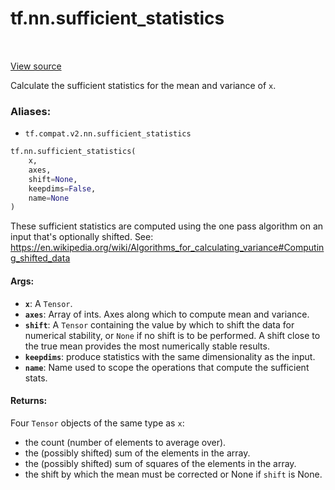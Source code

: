 <div itemscope itemtype="http://developers.google.com/ReferenceObject">
<meta itemprop="name" content="tf.nn.sufficient_statistics" />
<meta itemprop="path" content="Stable" />
</div>

# tf.nn.sufficient_statistics

<!-- Insert buttons -->

<table class="tfo-notebook-buttons tfo-api" align="left">
</table>

<a target="_blank" href="/code/stable/tensorflow/python/ops/nn_impl.py">View source</a>



<!-- Start diff -->
Calculate the sufficient statistics for the mean and variance of `x`.

### Aliases:

* `tf.compat.v2.nn.sufficient_statistics`


``` python
tf.nn.sufficient_statistics(
    x,
    axes,
    shift=None,
    keepdims=False,
    name=None
)
```



<!-- Placeholder for "Used in" -->

These sufficient statistics are computed using the one pass algorithm on
an input that's optionally shifted. See:
https://en.wikipedia.org/wiki/Algorithms_for_calculating_variance#Computing_shifted_data

#### Args:


* <b>`x`</b>: A `Tensor`.
* <b>`axes`</b>: Array of ints. Axes along which to compute mean and variance.
* <b>`shift`</b>: A `Tensor` containing the value by which to shift the data for
  numerical stability, or `None` if no shift is to be performed. A shift
  close to the true mean provides the most numerically stable results.
* <b>`keepdims`</b>: produce statistics with the same dimensionality as the input.
* <b>`name`</b>: Name used to scope the operations that compute the sufficient stats.


#### Returns:

Four `Tensor` objects of the same type as `x`:

* the count (number of elements to average over).
* the (possibly shifted) sum of the elements in the array.
* the (possibly shifted) sum of squares of the elements in the array.
* the shift by which the mean must be corrected or None if `shift` is None.
